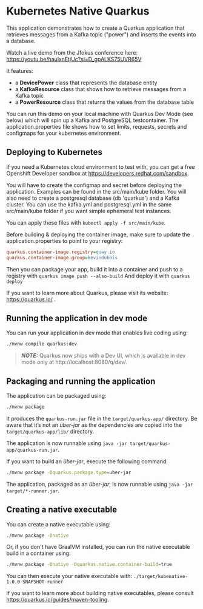 # Kubernetes Native Quarkus

This application demonstrates how to create a Quarkus application that retrieves messages from a Kafka topic ("power") and inserts the events into a database. 

Watch a live demo from the Jfokus conference here: https://youtu.be/haulxnEtjUc?si=D_gpALKS75UVR65V

It features:

- a **DevicePower** class that represents the database entity
- a **KafkaResource** class that shows how to retrieve messages from a Kafka topic
- a **PowerResource** class that returns the values from the database table

You can run this demo on your local machine with Quarkus Dev Mode (see below) which will spin up a Kafka and PostgreSQL testcontainer.
The application.properties file shows how to set limits, requests, secrets and configmaps for your kubernetes environment.

## Deploying to Kubernetes

If you need a Kubernetes cloud environment to test with, you can get a free Openshift Developer sandbox at https://developers.redhat.com/sandbox.  

You will have to create the configmap and secret before deploying the application. Examples can be found in the src/main/kube folder.
You will also need to create a postgresql database (db 'quarkus') and a Kafka cluster. You can use the kafka.yml and postgresql.yml in the same src/main/kube folder if you want simple ephemeral test instances.

You can apply these files with `kubectl apply -f src/main/kube`.

Before building & deploying the container image, make sure to update the application.properties to point to your registry:

```ini
quarkus.container-image.registry=quay.io
quarkus.container-image.group=kevindubois
```

Then you can package your app, build it into a container and push to a registry with `quarkus image push --also-build`
And deploy it with `quarkus deploy`
  
If you want to learn more about Quarkus, please visit its website: https://quarkus.io/ .

## Running the application in dev mode

You can run your application in dev mode that enables live coding using:

```bash
./mvnw compile quarkus:dev
```

> **_NOTE:_**  Quarkus now ships with a Dev UI, which is available in dev mode only at http://localhost:8080/q/dev/.

## Packaging and running the application

The application can be packaged using:

```bash
./mvnw package
```

It produces the `quarkus-run.jar` file in the `target/quarkus-app/` directory.
Be aware that it’s not an _über-jar_ as the dependencies are copied into the `target/quarkus-app/lib/` directory.

The application is now runnable using `java -jar target/quarkus-app/quarkus-run.jar`.

If you want to build an _über-jar_, execute the following command:

```bash
./mvnw package -Dquarkus.package.type=uber-jar
```

The application, packaged as an _über-jar_, is now runnable using `java -jar target/*-runner.jar`.

## Creating a native executable

You can create a native executable using:

```bash
./mvnw package -Dnative
```

Or, if you don't have GraalVM installed, you can run the native executable build in a container using:

```bash
./mvnw package -Dnative -Dquarkus.native.container-build=true
```

You can then execute your native executable with: `./target/kubenative-1.0.0-SNAPSHOT-runner`

If you want to learn more about building native executables, please consult https://quarkus.io/guides/maven-tooling.
